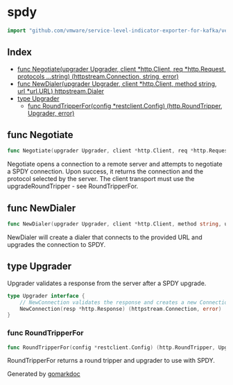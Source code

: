 <!-- Code generated by gomarkdoc. DO NOT EDIT -->

# spdy

```go
import "github.com/vmware/service-level-indicator-exporter-for-kafka/vendor/k8s.io/client-go/transport/spdy"
```

## Index

- [func Negotiate(upgrader Upgrader, client *http.Client, req *http.Request, protocols ...string) (httpstream.Connection, string, error)](<#func-negotiate>)
- [func NewDialer(upgrader Upgrader, client *http.Client, method string, url *url.URL) httpstream.Dialer](<#func-newdialer>)
- [type Upgrader](<#type-upgrader>)
  - [func RoundTripperFor(config *restclient.Config) (http.RoundTripper, Upgrader, error)](<#func-roundtripperfor>)


## func Negotiate

```go
func Negotiate(upgrader Upgrader, client *http.Client, req *http.Request, protocols ...string) (httpstream.Connection, string, error)
```

Negotiate opens a connection to a remote server and attempts to negotiate a SPDY connection. Upon success, it returns the connection and the protocol selected by the server. The client transport must use the upgradeRoundTripper \- see RoundTripperFor.

## func NewDialer

```go
func NewDialer(upgrader Upgrader, client *http.Client, method string, url *url.URL) httpstream.Dialer
```

NewDialer will create a dialer that connects to the provided URL and upgrades the connection to SPDY.

## type Upgrader

Upgrader validates a response from the server after a SPDY upgrade.

```go
type Upgrader interface {
    // NewConnection validates the response and creates a new Connection.
    NewConnection(resp *http.Response) (httpstream.Connection, error)
}
```

### func RoundTripperFor

```go
func RoundTripperFor(config *restclient.Config) (http.RoundTripper, Upgrader, error)
```

RoundTripperFor returns a round tripper and upgrader to use with SPDY.



Generated by [gomarkdoc](<https://github.com/princjef/gomarkdoc>)
